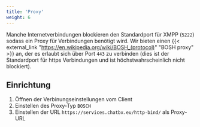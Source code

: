 ```yaml
---
title: 'Proxy'
weight: 6
---
```


Manche Internetverbindungen blockieren den Standardport für XMPP (`5222`) sodass ein Proxy für Verbindungen benötigt wird. Wir bieten einen {{< external_link "https://en.wikipedia.org/wiki/BOSH_(protocol)" "BOSH proxy" >}} an, der es erlaubt sich über Port `443` zu verbinden (dies ist der Standardport für https Verbindungen und ist höchstwahrscheinlich nicht blockiert).

## Einrichtung

1. Öffnen der Verbinungseinstellungen vom Client
2. Einstellen des Proxy-Typ `BOSCH`
3. Einstellen der URL `https://services.chatbx.eu/http-bind/` als Proxy-URL
